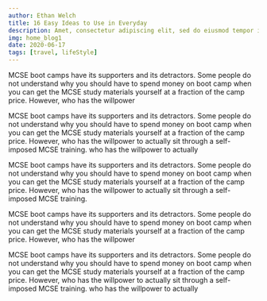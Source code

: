 ```yaml
---
author: Ethan Welch
title: 16 Easy Ideas to Use in Everyday
description: Amet, consectetur adipiscing elit, sed do eiusmod tempor incididunt ut labore et dolore magnua Quis ipsum suspendisse ultrices gra.
img: home_blog1
date: 2020-06-17
tags: [travel, lifeStyle]
---
```


MCSE boot camps have its supporters and its detractors. Some
people do not understand why you should have to spend money on
boot camp when you can get the MCSE study materials yourself
at a fraction of the camp price. However, who has the
willpower

MCSE boot camps have its supporters and its detractors. Some
people do not understand why you should have to spend money on
boot camp when you can get the MCSE study materials yourself
at a fraction of the camp price. However, who has the
willpower to actually sit through a self-imposed MCSE
training. who has the willpower to actually

<div class="quote-wrapper">
  <div class="quotes">
    MCSE boot camps have its supporters and its detractors. Some
    people do not understand why you should have to spend money
    on boot camp when you can get the MCSE study materials
    yourself at a fraction of the camp price. However, who has
    the willpower to actually sit through a self-imposed MCSE
    training.
  </div>
</div>

MCSE boot camps have its supporters and its detractors. Some
people do not understand why you should have to spend money on
boot camp when you can get the MCSE study materials yourself
at a fraction of the camp price. However, who has the
willpower

MCSE boot camps have its supporters and its detractors. Some
people do not understand why you should have to spend money on
boot camp when you can get the MCSE study materials yourself
at a fraction of the camp price. However, who has the
willpower to actually sit through a self-imposed MCSE
training. who has the willpower to actually
